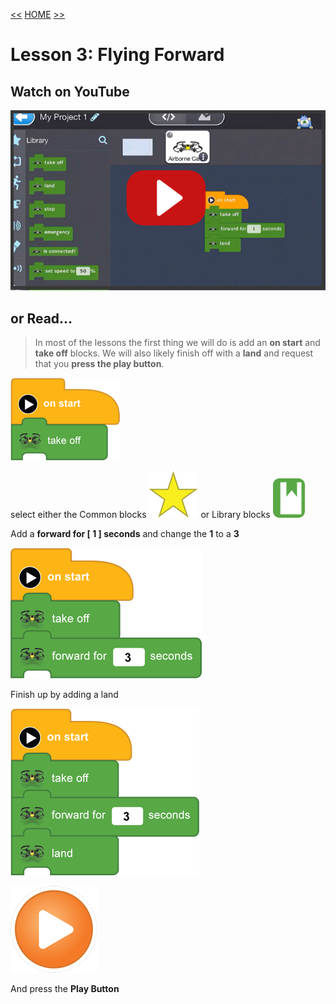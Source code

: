 [<<](07-lesson-2-block-help.md)  [HOME](https://github.com/drjonesy/ParrotDrone_Airborne_CodingWithTynker) [>>](09-lesson-4-fly-forward-turn-arond-come-back.md)
# Lesson 3: Flying Forward

## Watch on YouTube

[![Play Video](images/08-vid-github-img.png)](https://www.youtube.com/watch?v=Ewfk3N9EuuA&list=PLyCwPGjh8kDzoPi_4_G_BlavE3nlbkBCd&index=8)

## or Read...

> In most of the lessons the first thing we will do is add an **on start** and **take off** blocks. We will also likely finish off with a **land** and request that you **press the play button**.

![](images/06-L01-takeOff.png)

select either the Common blocks ![](images/06-L01-star.png) or Library blocks ![](images/06-L01-library.png)

Add a **forward for [  1  ] seconds** and change the **1** to a **3**

![](images/08-L3-forward.png)

Finish up by adding a land

![](images/08-L3-land.png)

![](images/06-L01-playBtn.png)

And press the **Play Button**
